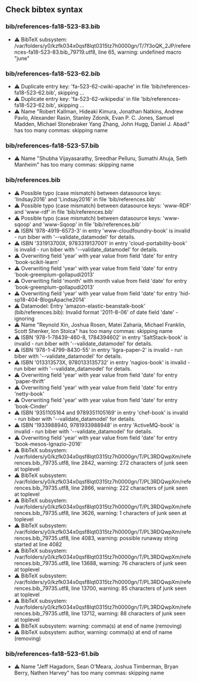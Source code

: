 ## Check bibtex syntax


### bib/references-fa18-523-83.bib

* :warning: BibTeX subsystem: /var/folders/y0/kzfk034x0qsf8lqt0315tz7h0000gn/T/7f3oQK_2JP/references-fa18-523-83.bib_79719.utf8, line 65, warning: undefined macro "june"

### bib/references-fa18-523-62.bib

* :warning: Duplicate entry key: 'fa-523-62-cwiki-apache' in file 'bib/references-fa18-523-62.bib', skipping ...
* :warning: Duplicate entry key: 'fa-523-62-wikipedia' in file 'bib/references-fa18-523-62.bib', skipping ...
* :warning: Name "Robert Kallman, Hideaki Kimura, Jonathan Natkins, Andrew Pavlo, Alexander Rasin, Stanley Zdonik, Evan P. C. Jones, Samuel Madden, Michael Stonebraker Yang Zhang, John Hugg, Daniel J. Abadi" has too many commas: skipping name

### bib/references-fa18-523-57.bib

* :warning: Name "Shubha Vijayasarathy, Sreedhar Pelluru, Sumathi Ahuja, Seth Manheim" has too many commas: skipping name

### bib/references.bib

* :warning: Possible typo (case mismatch) between datasource keys: 'lindsay2016' and 'Lindsay2016' in file 'bib/references.bib'
* :warning: Possible typo (case mismatch) between datasource keys: 'www-RDF' and 'www-rdf' in file 'bib/references.bib'
* :warning: Possible typo (case mismatch) between datasource keys: 'www-sqoop' and 'www-Sqoop' in file 'bib/references.bib'
* :warning: ISBN '978-4919-6573-3' in entry 'www-cloudfoundry-book' is invalid - run biber with '--validate_datamodel' for details.
* :warning: ISBN '331913700X, 9783319137001' in entry 'cloud-portability-book' is invalid - run biber with '--validate_datamodel' for details.
* :warning: Overwriting field 'year' with year value from field 'date' for entry 'book-scikit-learn'
* :warning: Overwriting field 'year' with year value from field 'date' for entry 'book-greenplum-gollapudi2013'
* :warning: Overwriting field 'month' with month value from field 'date' for entry 'book-greenplum-gollapudi2013'
* :warning: Overwriting field 'year' with year value from field 'date' for entry 'hid-sp18-404-BlogsApache2014'
* :warning: Datamodel: Entry 'amazon-elastic-beanstalk-book' (bib/references.bib): Invalid format '2011-8-06' of date field 'date' - ignoring
* :warning: Name "Reynold Xin, Joshua Rosen, Matei Zaharia, Michael Franklin, Scott Shenker, Ion Stoica" has too many commas: skipping name
* :warning: ISBN '978-1-78439-460-8, 1784394602' in entry 'SaltStack-book' is invalid - run biber with '--validate_datamodel' for details.
* :warning: ISBN '978-1-4799-8430-55' in entry 'ligra-paper-2' is invalid - run biber with '--validate_datamodel' for details.
* :warning: ISBN '013313573X, 9780133135732' in entry 'nagios-book' is invalid - run biber with '--validate_datamodel' for details.
* :warning: Overwriting field 'year' with year value from field 'date' for entry 'paper-thrift'
* :warning: Overwriting field 'year' with year value from field 'date' for entry 'netty-book'
* :warning: Overwriting field 'year' with year value from field 'date' for entry 'book-Cinder'
* :warning: ISBN '9351105164 and 9789351105169' in entry 'chef-book' is invalid - run biber with '--validate_datamodel' for details.
* :warning: ISBN '1933988940, 9781933988948' in entry 'ActiveMQ-book' is invalid - run biber with '--validate_datamodel' for details.
* :warning: Overwriting field 'year' with year value from field 'date' for entry 'book-mesos-Ignazio-2016'
* :warning: BibTeX subsystem: /var/folders/y0/kzfk034x0qsf8lqt0315tz7h0000gn/T/PL3RDQwpXm/references.bib_79735.utf8, line 2842, warning: 272 characters of junk seen at toplevel
* :warning: BibTeX subsystem: /var/folders/y0/kzfk034x0qsf8lqt0315tz7h0000gn/T/PL3RDQwpXm/references.bib_79735.utf8, line 2866, warning: 222 characters of junk seen at toplevel
* :warning: BibTeX subsystem: /var/folders/y0/kzfk034x0qsf8lqt0315tz7h0000gn/T/PL3RDQwpXm/references.bib_79735.utf8, line 3626, warning: 1 characters of junk seen at toplevel
* :warning: BibTeX subsystem: /var/folders/y0/kzfk034x0qsf8lqt0315tz7h0000gn/T/PL3RDQwpXm/references.bib_79735.utf8, line 4083, warning: possible runaway string started at line 4082
* :warning: BibTeX subsystem: /var/folders/y0/kzfk034x0qsf8lqt0315tz7h0000gn/T/PL3RDQwpXm/references.bib_79735.utf8, line 13688, warning: 76 characters of junk seen at toplevel
* :warning: BibTeX subsystem: /var/folders/y0/kzfk034x0qsf8lqt0315tz7h0000gn/T/PL3RDQwpXm/references.bib_79735.utf8, line 13700, warning: 85 characters of junk seen at toplevel
* :warning: BibTeX subsystem: /var/folders/y0/kzfk034x0qsf8lqt0315tz7h0000gn/T/PL3RDQwpXm/references.bib_79735.utf8, line 13712, warning: 88 characters of junk seen at toplevel
* :warning: BibTeX subsystem: warning: comma(s) at end of name (removing)
* :warning: BibTeX subsystem: author, warning: comma(s) at end of name (removing)

### bib/references-fa18-523-61.bib

* :warning: Name "Jeff Hagadorn, Sean O'Meara, Joshua Timberman, Bryan Berry, Nathen Harvey" has too many commas: skipping name

